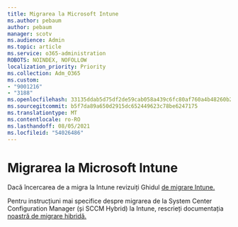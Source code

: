 ```yaml
---
title: Migrarea la Microsoft Intune
ms.author: pebaum
author: pebaum
manager: scotv
ms.audience: Admin
ms.topic: article
ms.service: o365-administration
ROBOTS: NOINDEX, NOFOLLOW
localization_priority: Priority
ms.collection: Adm_O365
ms.custom:
- "9001216"
- "3188"
ms.openlocfilehash: 33135ddab5d75df2de59cab058a439c6fc80af760a4b48260b2c67cda8c1af99
ms.sourcegitcommit: b5f7da89a650d2915dc652449623c78be6247175
ms.translationtype: MT
ms.contentlocale: ro-RO
ms.lasthandoff: 08/05/2021
ms.locfileid: "54026486"
---
```

# <a name="migrating-to-microsoft-intune"></a>Migrarea la Microsoft Intune

Dacă încercarea de a migra la Intune revizuiți Ghidul [de migrare Intune.](https://docs.microsoft.com/intune/fundamentals/migration-guide)

Pentru instrucțiuni mai specifice despre migrarea de la System Center Configuration Manager (și SCCM Hybrid) la Intune, rescrieți documentația [noastră de migrare hibridă.](https://docs.microsoft.com/sccm/mdm/deploy-use/migrate-hybridmdm-to-intunesa) 